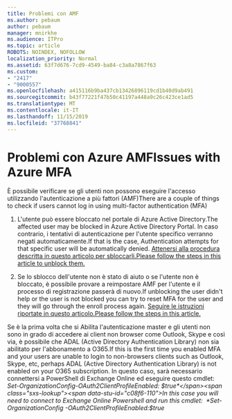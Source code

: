 ```yaml
---
title: Problemi con AMF
ms.author: pebaum
author: pebaum
manager: mnirkhe
ms.audience: ITPro
ms.topic: article
ROBOTS: NOINDEX, NOFOLLOW
localization_priority: Normal
ms.assetid: 63f7d676-7cd9-4549-ba84-c3a8a7867f63
ms.custom:
- "2417"
- "9000557"
ms.openlocfilehash: a415116b9ba437cb13426896119cd1b40d9ab491
ms.sourcegitcommit: b43f77221f47b50c41197a448a9c26c423ce1ad5
ms.translationtype: MT
ms.contentlocale: it-IT
ms.lasthandoff: 11/15/2019
ms.locfileid: "37768841"
---
```

# <a name="issues-with-azure-mfa"></a><span data-ttu-id="c08f6-102">Problemi con Azure AMF</span><span class="sxs-lookup"><span data-stu-id="c08f6-102">Issues with Azure MFA</span></span>
<span data-ttu-id="c08f6-103">È possibile verificare se gli utenti non possono eseguire l'accesso utilizzando l'autenticazione a più fattori (AMF)</span><span class="sxs-lookup"><span data-stu-id="c08f6-103">There are a couple of things to check if users cannot log in using multi-factor authentication (MFA)</span></span>

1. <span data-ttu-id="c08f6-104">L'utente può essere bloccato nel portale di Azure Active Directory.</span><span class="sxs-lookup"><span data-stu-id="c08f6-104">The affected user may be blocked in Azure Active Directory Portal.</span></span> <span data-ttu-id="c08f6-105">In caso contrario, i tentativi di autenticazione per l'utente specifico verranno negati automaticamente.</span><span class="sxs-lookup"><span data-stu-id="c08f6-105">If that is the case, Authentication attempts for that specific user will be automatically denied.</span></span> [<span data-ttu-id="c08f6-106">Attenersi alla procedura descritta in questo articolo per sbloccarli.</span><span class="sxs-lookup"><span data-stu-id="c08f6-106">Please follow the steps in this article to unblock them.</span></span>](https://docs.microsoft.com/azure/active-directory/authentication/howto-mfa-mfasettings#block-and-unblock-users)

2. <span data-ttu-id="c08f6-107">Se lo sblocco dell'utente non è stato di aiuto o se l'utente non è bloccato, è possibile provare a reimpostare AMF per l'utente e il processo di registrazione passerà di nuovo.</span><span class="sxs-lookup"><span data-stu-id="c08f6-107">If unblocking the user didn't help or the user is not blocked you can try to reset MFA for the user and they will go through the enroll process again.</span></span> [<span data-ttu-id="c08f6-108">Seguire le istruzioni riportate in questo articolo.</span><span class="sxs-lookup"><span data-stu-id="c08f6-108">Please follow the steps in this article.</span></span>](https://docs.microsoft.com/azure/active-directory/authentication/howto-mfa-userdevicesettings#require-users-to-provide-contact-methods-again)

<span data-ttu-id="c08f6-109">Se è la prima volta che si Abilita l'autenticazione master e gli utenti non sono in grado di accedere ai client non browser come Outlook, Skype e così via, è possibile che ADAL (Active Directory Authentication Library) non sia abilitato per l'abbonamento a O365.</span><span class="sxs-lookup"><span data-stu-id="c08f6-109">If this is the first time you enabled MFA and your users are unable to login to non-browsers clients such as Outlook, Skype, etc, perhaps ADAL (Active Directory Authentication Library) is not enabled on your O365 subscription.</span></span> <span data-ttu-id="c08f6-110">In questo caso, sarà necessario connettersi a PowerShell di Exchange Online ed eseguire questo cmdlet:  *Set-OrganizationConfig-OAuth2ClientProfileEnabled: $true*</span><span class="sxs-lookup"><span data-stu-id="c08f6-110">In this case you will need to connect to Exchange Online Powershell and run this cmdlet:  *Set-OrganizationConfig -OAuth2ClientProfileEnabled:$true*</span></span>